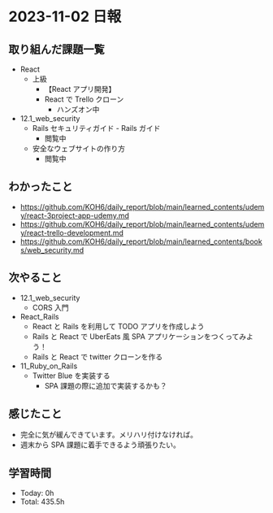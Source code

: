 # 2023-11-02 日報

## 取り組んだ課題一覧

- React
  - 上級
    - 【React アプリ開発】
    - React で Trello クローン
      - ハンズオン中
- 12.1_web_security
  - Rails セキュリティガイド - Rails ガイド
    - 閲覧中
  - 安全なウェブサイトの作り方
    - 閲覧中

## わかったこと

- https://github.com/KOH6/daily_report/blob/main/learned_contents/udemy/react-3project-app-udemy.md
- https://github.com/KOH6/daily_report/blob/main/learned_contents/udemy/react-trello-development.md
- https://github.com/KOH6/daily_report/blob/main/learned_contents/books/web_security.md

## 次やること

- 12.1_web_security
  - CORS 入門
- React_Rails
  - React と Rails を利用して TODO アプリを作成しよう
  - Rails と React で UberEats 風 SPA アプリケーションをつくってみよう！
  - Rails と React で twitter クローンを作る
- 11_Ruby_on_Rails
  - Twitter Blue を実装する
    - SPA 課題の際に追加で実装するかも？

## 感じたこと

- 完全に気が緩んできています。メリハリ付けなければ。
- 週末から SPA 課題に着手できるよう頑張りたい。

## 学習時間

- Today: 0h
- Total: 435.5h
